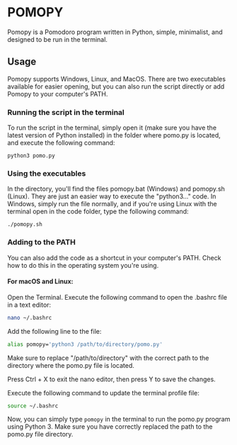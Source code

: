 # POMOPY

Pomopy is a Pomodoro program written in Python, simple, minimalist, and designed to be run in the terminal.

## Usage

Pomopy supports Windows, Linux, and MacOS. There are two executables available for easier opening, but you can also run the script directly or add Pomopy to your computer's PATH.

### Running the script in the terminal

To run the script in the terminal, simply open it (make sure you have the latest version of Python installed) in the folder where pomo.py is located, and execute the following command:

```
python3 pomo.py
```
### Using the executables

In the directory, you'll find the files pomopy.bat (Windows) and pomopy.sh (Linux). They are just an easier way to execute the "python3..." code. In Windows, simply run the file normally, and if you're using Linux with the terminal open in the code folder, type the following command:
```
./pomopy.sh
```
### Adding to the PATH
You can also add the code as a shortcut in your computer's PATH. Check how to do this in the operating system you're using.

#### For macOS and Linux:
Open the Terminal.
Execute the following command to open the .bashrc file in a text editor:
```bash
nano ~/.bashrc
```
Add the following line to the file:
```bash
alias pomopy='python3 /path/to/directory/pomo.py'
```
Make sure to replace "/path/to/directory" with the correct path to the directory where the pomo.py file is located.

Press Ctrl + X to exit the nano editor, then press Y to save the changes.

Execute the following command to update the terminal profile file:
```bash
source ~/.bashrc
```
Now, you can simply type `pomopy` in the terminal to run the pomo.py program using Python 3. Make sure you have correctly replaced the path to the pomo.py file directory.

<!-- Remember to replace `/path/to/directory` with the correct path to the directory where the pomo.py file is located. Restart the terminal for the changes to take effect. -->